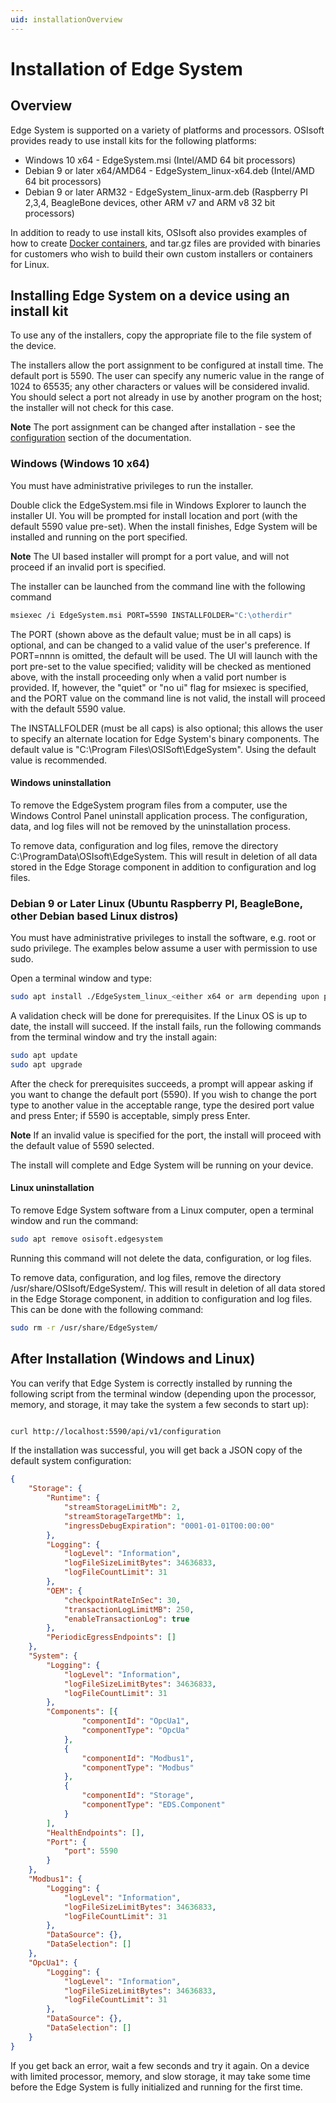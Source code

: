 ```yaml
---
uid: installationOverview
---
```


# Installation of Edge System

## Overview

Edge System is supported on a variety of platforms and processors. OSIsoft provides ready to use install kits for the following platforms:

* Windows 10 x64 - EdgeSystem.msi (Intel/AMD 64 bit processors)
* Debian 9 or later x64/AMD64 - EdgeSystem_linux-x64.deb (Intel/AMD 64 bit processors)
* Debian 9 or later ARM32 - EdgeSystem_linux-arm.deb (Raspberry PI 2,3,4, BeagleBone devices, other ARM v7 and ARM v8 32 bit processors)

In addition to ready to use install kits, OSIsoft also provides examples of how to create [Docker containers](xref:edgeDocker), and tar.gz files are provided with binaries for customers who wish to build their own custom installers or containers for Linux.

## Installing Edge System on a device using an install kit

To use any of the installers, copy the appropriate file to the file system of the device.

The installers allow the port assignment to be configured at install time. The default port is 5590. The user can specify any numeric value in the range of 1024 to 65535; any other characters or values will be considered invalid. You should select a port not already in use by another program on the host; the installer will not check for this case.

**Note**  The port assignment can be changed after installation - see the [configuration](xref:edgeSystemConfiguration) section of the documentation.

### Windows (Windows 10 x64)

You must have administrative privileges to run the installer.

Double click the EdgeSystem.msi file in Windows Explorer to launch the installer UI. You will be prompted for install location and port (with the default 5590 value pre-set). When the install finishes, Edge System will be installed and running on the port specified. 

**Note** The UI based installer will prompt for a port value, and will not proceed if an invalid port is specified.

The installer can be launched from the command line with the following command
```bash
msiexec /i EdgeSystem.msi PORT=5590 INSTALLFOLDER="C:\otherdir" 
```
The PORT (shown above as the default value; must be in all caps) is optional, and can be changed to a valid value of the user's preference. If PORT=nnnn is omitted, the default will be used. The UI will launch with the port pre-set to the value specified; validity will be checked as mentioned above, with the install proceeding only when a valid port number is provided. If, however, the "quiet" or "no ui" flag for msiexec is specified, and the PORT value on the command line is not valid, the install will proceed with the default 5590 value.

The INSTALLFOLDER (must be all caps) is also optional; this allows the user to specify an alternate location for Edge System's binary components. The default value is "C:\Program Files\OSISoft\EdgeSystem". Using the default value is recommended.

#### Windows uninstallation

To remove the EdgeSystem program files from a computer, use the Windows Control Panel uninstall application process. The configuration, data, and log files will not be removed by the uninstallation process.

To remove data, configuration and log files, remove the directory C:\ProgramData\OSIsoft\EdgeSystem\. This will result in deletion of all data stored in the Edge Storage component in addition to configuration and log files.

### Debian 9 or Later Linux (Ubuntu  Raspberry PI, BeagleBone, other Debian based Linux distros)

You must have administrative privileges to install the software, e.g. root or sudo privilege. The examples below assume a user with permission to use sudo.

Open a terminal window and type:

```bash
sudo apt install ./EdgeSystem_linux_<either x64 or arm depending upon processor>.deb
```

A validation check will be done for prerequisites. If the Linux OS is up to date, the install will succeed. If the install fails, run the following commands from the terminal window and try the install again:

```bash
sudo apt update
sudo apt upgrade
```

After the check for prerequisites succeeds, a prompt will appear asking if you want to change the default port (5590). If you wish to change the port type to another value in the acceptable range, type the desired port value and press Enter; if 5590 is acceptable, simply press Enter.

**Note** If an invalid value is specified for the port, the install will proceed with the default value of 5590 selected.

The install will complete and Edge System will be running on your device.

#### Linux uninstallation 

To remove Edge System software from a Linux computer, open a terminal window and run the command:

```bash
sudo apt remove osisoft.edgesystem
```
Running this command will not delete the data, configuration, or log files.

To remove data, configuration, and log files, remove the directory /usr/share/OSIsoft/EdgeSystem/. This will result in deletion of all data stored in the Edge Storage component, in addition to configuration and log files. This can be done with the following command:

```bash
sudo rm -r /usr/share/EdgeSystem/
```


## After Installation (Windows and Linux)
You can verify that Edge System is correctly installed by running the following script from the terminal window (depending upon the processor, memory, and storage, it may take the system a few seconds to start up):

```bash

curl http://localhost:5590/api/v1/configuration

```

If the installation was successful, you will get back a JSON copy of the default system configuration:

```json
{
    "Storage": {
        "Runtime": {
            "streamStorageLimitMb": 2,
            "streamStorageTargetMb": 1,
            "ingressDebugExpiration": "0001-01-01T00:00:00"
        },
        "Logging": {
            "logLevel": "Information",
            "logFileSizeLimitBytes": 34636833,
            "logFileCountLimit": 31
        },
        "OEM": {
            "checkpointRateInSec": 30,
            "transactionLogLimitMB": 250,
            "enableTransactionLog": true
        },
        "PeriodicEgressEndpoints": []
    },
    "System": {
        "Logging": {
            "logLevel": "Information",
            "logFileSizeLimitBytes": 34636833,
            "logFileCountLimit": 31
        },
        "Components": [{
                "componentId": "OpcUa1",
                "componentType": "OpcUa"
            },
            {
                "componentId": "Modbus1",
                "componentType": "Modbus"
            },
            {
                "componentId": "Storage",
                "componentType": "EDS.Component"
            }
        ],
        "HealthEndpoints": [],
        "Port": {
            "port": 5590
        }
    },
    "Modbus1": {
        "Logging": {
            "logLevel": "Information",
            "logFileSizeLimitBytes": 34636833,
            "logFileCountLimit": 31
        },
        "DataSource": {},
        "DataSelection": []
    },
    "OpcUa1": {
        "Logging": {
            "logLevel": "Information",
            "logFileSizeLimitBytes": 34636833,
            "logFileCountLimit": 31
        },
        "DataSource": {},
        "DataSelection": []
    }
}
```

If you get back an error, wait a few seconds and try it again. On a device with limited processor, memory, and slow storage, it may take some time before the Edge System is fully initialized and running for the first time.
